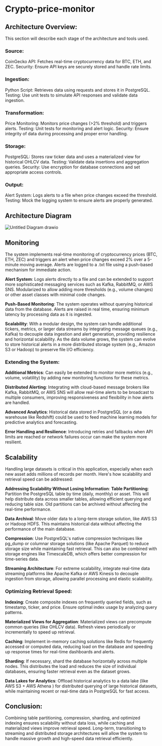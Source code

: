 # Crypto-price-monitor

## Architecture Overview:
This section will describe each stage of the architecture and tools used.

### Source:
CoinGecko API: Fetches real-time cryptocurrency data for BTC, ETH, and ZEC.
Security: Ensure API keys are securely stored and handle rate limits.

### Ingestion:
Python Script: Retrieves data using requests and stores it in PostgreSQL.
Testing: Use unit tests to simulate API responses and validate data ingestion.

### Transformation:
Price Monitoring: Monitors price changes (>2% threshold) and triggers alerts.
Testing: Unit tests for monitoring and alert logic.
Security: Ensure integrity of data during processing and proper error handling.

### Storage:
PostgreSQL: Stores raw ticker data and uses a materialized view for historical OHLCV data.
Testing: Validate data insertions and aggregation queries.
Security: Use encryption for database connections and set appropriate access controls.

### Output:

Alert System: Logs alerts to a file when price changes exceed the threshold.
Testing: Mock the logging system to ensure alerts are properly generated.

## Architecture Diagram
![Untitled Diagram drawio](https://github.com/user-attachments/assets/1157de4e-9890-4cb2-8df4-a07b3e8273bf)


## Monitoring
The system implements real-time monitoring of cryptocurrency prices (BTC, ETH, ZEC) and triggers an alert when price changes exceed 2% over a 5-minute moving average. Alerts are logged to a .txt file using a push-based mechanism for immediate action.

**Alert System**:
Logs alerts directly to a file and can be extended to support more sophisticated messaging services such as Kafka, RabbitMQ, or AWS SNS.
Modularized to allow adding more thresholds (e.g., volume changes) or other asset classes with minimal code changes.
 

**Push-Based Monitoring**:
The system operates without querying historical data from the database. Alerts are raised in real time, ensuring minimum latency by processing data as it is ingested.

**Scalability**:
With a modular design, the system can handle additional tickers, metrics, or larger data streams by integrating message queues (e.g., Kafka) to decouple data ingestion and alert generation, providing resilience and horizontal scalability.
As the data volume grows, the system can evolve to store historical alerts in a more distributed storage system (e.g., Amazon S3 or Hadoop) to preserve file I/O efficiency.

### Extending the System:
**Additional Metrics**: Can easily be extended to monitor more metrics (e.g., volume, volatility) by adding new monitoring functions for these metrics.

**Distributed Alerting**: Integrating with cloud-based message brokers like Kafka, RabbitMQ, or AWS SNS will allow real-time alerts to be broadcast to multiple consumers, improving responsiveness and flexibility in how alerts are handled.

**Advanced Analytics**: Historical data stored in PostgreSQL (or a data warehouse like Redshift) could be used to feed machine learning models for predictive analytics and forecasting.

**Error Handling and Resilience**: Introducing retries and fallbacks when API limits are reached or network failures occur can make the system more resilient.


## Scalability

Handling large datasets is critical in this application, especially when each new asset adds millions of records per month. Here's how scalability and retrieval speed can be addressed:

**Addressing Scalability Without Losing Information**:
**Table Partitioning**: Partition the PostgreSQL table by time (daily, monthly) or asset. This will help distribute data across smaller tables, allowing efficient querying and reducing table size. Old partitions can be archived without affecting the real-time performance.

**Data Archival**: Move older data to a long-term storage solution, like AWS S3 or Hadoop HDFS. This maintains historical data without affecting the performance of the main database.

**Compression**: Use PostgreSQL's native compression techniques like pg_dump or columnar storage solutions (like Apache Parquet) to reduce storage size while maintaining fast retrieval. This can also be combined with storage engines like TimescaleDB, which offers better compression for time-series data.

**Streaming Architecture**: For extreme scalability, integrate real-time data streaming platforms like Apache Kafka or AWS Kinesis to decouple ingestion from storage, allowing parallel processing and elastic scalability.

### Optimizing Retrieval Speed:

**Indexing**: Create composite indexes on frequently queried fields, such as timestamp, ticker, and price. Ensure optimal index usage by analyzing query patterns.

**Materialized Views for Aggregation**: Materialized views can precompute common queries (like OHLCV data). Refresh views periodically or incrementally to speed up retrieval.

**Caching**: Implement in-memory caching solutions like Redis for frequently accessed or computed data, reducing load on the database and speeding up response times for real-time dashboards and alerts.

**Sharding**: If necessary, shard the database horizontally across multiple nodes. This distributes the load and reduces the size of individual databases, ensuring faster retrieval even as the dataset grows.

**Data Lakes for Analytics**: Offload historical analytics to a data lake (like AWS S3 + AWS Athena ) for distributed querying of large historical datasets, while maintaining recent or real-time data in PostgreSQL for fast access.

## Conclusion:
Combining table partitioning, compression, sharding, and optimized indexing ensures scalability without data loss, while caching and materialized views improve retrieval speed. Long-term, transitioning to streaming and distributed storage architectures will allow the system to handle massive growth and high-speed data retrieval efficiently.
